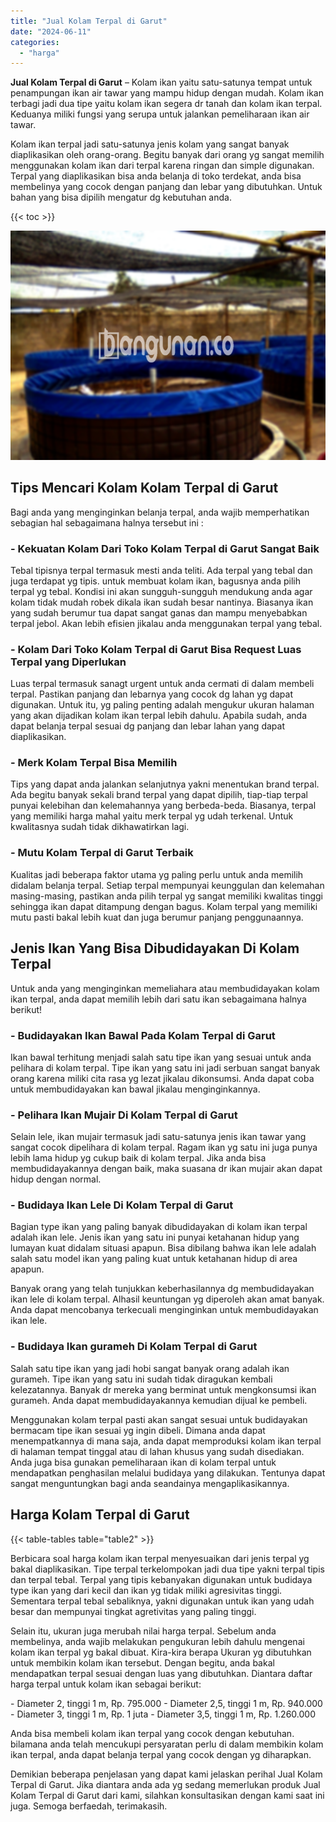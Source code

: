 ```yaml
---
title: "Jual Kolam Terpal di Garut"
date: "2024-06-11"
categories: 
  - "harga"
---
```


**Jual Kolam Terpal di Garut** – Kolam ikan yaitu satu-satunya tempat untuk penampungan ikan air tawar yang mampu hidup dengan mudah. Kolam ikan terbagi jadi dua tipe yaitu kolam ikan segera dr tanah dan kolam ikan terpal. Keduanya miliki fungsi yang serupa untuk jalankan pemeliharaan ikan air tawar.

Kolam ikan terpal jadi satu-satunya jenis kolam yang sangat banyak diaplikasikan oleh orang-orang. Begitu banyak dari orang yg sangat memilih menggunakan kolam ikan dari terpal karena ringan dan simple digunakan. Terpal yang diaplikasikan bisa anda belanja di toko terdekat, anda bisa membelinya yang cocok dengan panjang dan lebar yang dibutuhkan. Untuk bahan yang bisa dipilih mengatur dg kebutuhan anda.

{{< toc >}}

![Jual Kolam Terpal di Garut](/images/jual-kolam-terpal-34.png)

## Tips Mencari Kolam Kolam Terpal di Garut

Bagi anda yang menginginkan belanja terpal, anda wajib memperhatikan sebagian hal sebagaimana halnya tersebut ini :

### \- Kekuatan Kolam Dari Toko Kolam Terpal di Garut Sangat Baik

Tebal tipisnya terpal termasuk mesti anda teliti. Ada terpal yang tebal dan juga terdapat yg tipis. untuk membuat kolam ikan, bagusnya anda pilih terpal yg tebal. Kondisi ini akan sungguh-sungguh mendukung anda agar kolam tidak mudah robek dikala ikan sudah besar nantinya. Biasanya ikan yang sudah berumur tua dapat sangat ganas dan mampu menyebabkan terpal jebol. Akan lebih efisien jikalau anda menggunakan terpal yang tebal.

### \- Kolam Dari Toko Kolam Terpal di Garut Bisa Request Luas Terpal yang Diperlukan

Luas terpal termasuk sanagt urgent untuk anda cermati di dalam membeli terpal. Pastikan panjang dan lebarnya yang cocok dg lahan yg dapat digunakan. Untuk itu, yg paling penting adalah mengukur ukuran halaman yang akan dijadikan kolam ikan terpal lebih dahulu. Apabila sudah, anda dapat belanja terpal sesuai dg panjang dan lebar lahan yang dapat diaplikasikan.

### \- Merk Kolam Terpal Bisa Memilih

Tips yang dapat anda jalankan selanjutnya yakni menentukan brand terpal. Ada begitu banyak sekali brand terpal yang dapat dipilih, tiap-tiap terpal punyai kelebihan dan kelemahannya yang berbeda-beda. Biasanya, terpal yang memiliki harga mahal yaitu merk terpal yg udah terkenal. Untuk kwalitasnya sudah tidak dikhawatirkan lagi.

### \- Mutu Kolam Terpal di Garut Terbaik

Kualitas jadi beberapa faktor utama yg paling perlu untuk anda memilih didalam belanja terpal. Setiap terpal mempunyai keunggulan dan kelemahan masing-masing, pastikan anda pilih terpal yg sangat memiliki kwalitas tinggi sehingga ikan dapat ditampung dengan bagus. Kolam terpal yang memiliki mutu pasti bakal lebih kuat dan juga berumur panjang penggunaannya.

## Jenis Ikan Yang Bisa Dibudidayakan Di Kolam Terpal

Untuk anda yang menginginkan memeliahara atau membudidayakan kolam ikan terpal, anda dapat memilih lebih dari satu ikan sebagaimana halnya berikut!

### \- Budidayakan Ikan Bawal Pada Kolam Terpal di Garut

Ikan bawal terhitung menjadi salah satu tipe ikan yang sesuai untuk anda pelihara di kolam terpal. Tipe ikan yang satu ini jadi serbuan sangat banyak orang karena miliki cita rasa yg lezat jikalau dikonsumsi. Anda dapat coba untuk membudidayakan kan bawal jikalau menginginkannya.

### \- Pelihara Ikan Mujair Di Kolam Terpal di Garut

Selain lele, ikan mujair termasuk jadi satu-satunya jenis ikan tawar yang sangat cocok dipelihara di kolam terpal. Ragam ikan yg satu ini juga punya lebih lama hidup yg cukup baik di kolam terpal. Jika anda bisa membudidayakannya dengan baik, maka suasana dr ikan mujair akan dapat hidup dengan normal.

### \- Budidaya Ikan Lele Di Kolam Terpal di Garut

Bagian type ikan yang paling banyak dibudidayakan di kolam ikan terpal adalah ikan lele. Jenis ikan yang satu ini punyai ketahanan hidup yang lumayan kuat didalam situasi apapun. Bisa dibilang bahwa ikan lele adalah salah satu model ikan yang paling kuat untuk ketahanan hidup di area apapun.

Banyak orang yang telah tunjukkan keberhasilannya dg membudidayakan ikan lele di kolam terpal. Alhasil keuntungan yg diperoleh akan amat banyak. Anda dapat mencobanya terkecuali menginginkan untuk membudidayakan ikan lele.

### \- Budidaya Ikan gurameh Di Kolam Terpal di Garut

Salah satu tipe ikan yang jadi hobi sangat banyak orang adalah ikan gurameh. Tipe ikan yang satu ini sudah tidak diragukan kembali kelezatannya. Banyak dr mereka yang berminat untuk mengkonsumsi ikan gurameh. Anda dapat membudidayakannya kemudian dijual ke pembeli.

Menggunakan kolam terpal pasti akan sangat sesuai untuk budidayakan bermacam tipe ikan sesuai yg ingin dibeli. Dimana anda dapat menempatkannya di mana saja, anda dapat memproduksi kolam ikan terpal di halaman tempat tinggal atau di lahan khusus yang sudah disediakan. Anda juga bisa gunakan pemeliharaan ikan di kolam terpal untuk mendapatkan penghasilan melalui budidaya yang dilakukan. Tentunya dapat sangat menguntungkan bagi anda seandainya mengaplikasikannya.

## Harga Kolam Terpal di Garut

{{< table-tables table="table2" >}}

Berbicara soal harga kolam ikan terpal menyesuaikan dari jenis terpal yg bakal diaplikasikan. Tipe terpal terkelompokan jadi dua tipe yakni terpal tipis dan terpal tebal. Terpal yang tipis kebanyakan digunakan untuk budidaya type ikan yang dari kecil dan ikan yg tidak miliki agresivitas tinggi. Sementara terpal tebal sebaliknya, yakni digunakan untuk ikan yang udah besar dan mempunyai tingkat agretivitas yang paling tinggi.

Selain itu, ukuran juga merubah nilai harga terpal. Sebelum anda membelinya, anda wajib melakukan pengukuran lebih dahulu mengenai kolam ikan terpal yg bakal dibuat. Kira-kira berapa Ukuran yg dibutuhkan untuk membikin kolam ikan tersebut. Dengan begitu, anda bakal mendapatkan terpal sesuai dengan luas yang dibutuhkan. Diantara daftar harga terpal untuk kolam ikan sebagai berikut:

\- Diameter 2, tinggi 1 m, Rp. 795.000 - Diameter 2,5, tinggi 1 m, Rp. 940.000 - Diameter 3, tinggi 1 m, Rp. 1 juta - Diameter 3,5, tinggi 1 m, Rp. 1.260.000

Anda bisa membeli kolam ikan terpal yang cocok dengan kebutuhan. bilamana anda telah mencukupi persyaratan perlu di dalam membikin kolam ikan terpal, anda dapat belanja terpal yang cocok dengan yg diharapkan.

Demikian beberapa penjelasan yang dapat kami jelaskan perihal Jual Kolam Terpal di Garut. Jika diantara anda ada yg sedang memerlukan produk Jual Kolam Terpal di Garut dari kami, silahkan konsultasikan dengan kami saat ini juga. Semoga berfaedah, terimakasih.
